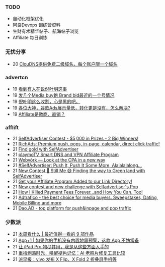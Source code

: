 ### TODO
-  自动化框架优化
-  阿良Devops 训练营资料
-  生财有术精华帖子、航海帖子浏览
-  Affiliate 每日训练

### 无忧分享
<!-- ruyo:START -->
-  20 [ClouDNS提供免费二级域名，每个账户限一个域名](https://51.ruyo.net/18345.html)<!-- ruyo:END -->

### advertcn
<!-- advertcn:START -->
-  19 [看到有人在说倪叶明这事](https://www.advertcn.com/forum.php?mod=viewthread&tid=110003)
-  19 [发几个Media buy跑 Brand bid最近的一个号情况](https://www.advertcn.com/forum.php?mod=viewthread&tid=109999)
-  19 [倪叶明这么收割，心是黑的吧。](https://www.advertcn.com/forum.php?mod=viewthread&tid=109998)
-  19 [各位大神，谷歌Ads展示量低，转化更是没有，怎么解决?](https://www.advertcn.com/forum.php?mod=viewthread&tid=109993)
-  19 [Affiliate是微商、直销？](https://www.advertcn.com/forum.php?mod=viewthread&tid=109991)<!-- advertcn:END -->

### afflift
<!-- afflift:START -->
-  21 [SelfAdvertiser Contest - $5,000 in Prizes - 2 Big Winners!](https://afflift.com/f/threads/selfadvertiser-contest-5-000-in-prizes-2-big-winners.10651/)
-  21 [RichAds: Premium push, pops, in-page, calendar, direct click traffic!](https://afflift.com/f/threads/richads-premium-push-pops-in-page-calendar-direct-click-traffic.991/)
-  21 [Find gold with SelfAdvertiser](https://afflift.com/f/threads/find-gold-with-selfadvertiser.10784/)
-  21 [playmoTV Smart DNS and VPN Affiliate Program](https://afflift.com/f/threads/playmotv-smart-dns-and-vpn-affiliate-program.10783/)
-  21 [Webvõrk — Look at the CPA in a new way](https://afflift.com/f/threads/webv%C3%B5rk-%E2%80%94-look-at-the-cpa-in-a-new-way.2820/)
-  21 [#SelfAdvertiser: Push It, Push It Some More, Alalalalalong...](https://afflift.com/f/threads/selfadvertiser-push-it-push-it-some-more-alalalalalong.10743/)
-  21 [New Contest 🚀 Still Me 😅 Finding the way to Green land with SelfAdvertiser](https://afflift.com/f/threads/new-contest-%F0%9F%9A%80-still-me-%F0%9F%98%85-finding-the-way-to-green-land-with-selfadvertiser.10663/)
-  21 [Get your Affiliate Program Added to our Link Directory!](https://afflift.com/f/threads/get-your-affiliate-program-added-to-our-link-directory.4649/)
-  21 [New contest and new challenge with Selfadvertiser&#39;s Pop](https://afflift.com/f/threads/new-contest-and-new-challenge-with-selfadvertisers-pop.10676/)
-  21 [How I Killed Payment Fees Forever…and How You Can, Too!](https://afflift.com/f/threads/how-i-killed-payment-fees-forever%E2%80%A6and-how-you-can-too.10749/)
-  21 [Adtrafico - the best choice for media buyers. Sweepstakes, Dating, Mobile Billing and more](https://afflift.com/f/threads/adtrafico-the-best-choice-for-media-buyers-sweepstakes-dating-mobile-billing-and-more.4312/)
-  21 [Dao.AD - top platform for push&amp;inpage and pop traffic](https://afflift.com/f/threads/dao-ad-top-platform-for-push-inpage-and-pop-traffic.5708/)<!-- afflift:END -->

### 少数派
<!-- sspai:START -->
-  21 [本周看什么 | 最近值得一看的 9 部作品](https://sspai.com/post/79396)
-  21 [App+1 | 如果你的手机没有内置地震预警，这款 App 不妨常备](https://sspai.com/post/73727)
-  21 [让 iPad Pro 物尽其用，我是从这些方面入手的](https://sspai.com/post/78887)
-  21 [重拾剥落时光，唤醒褪色记忆：AI 老照片修复工具比较](https://sspai.com/post/79376)
-  21 [派早报：vivo 发布 X Flip、X Fold 2 折叠屏手机等](https://sspai.com/post/79391)<!-- sspai:END -->
